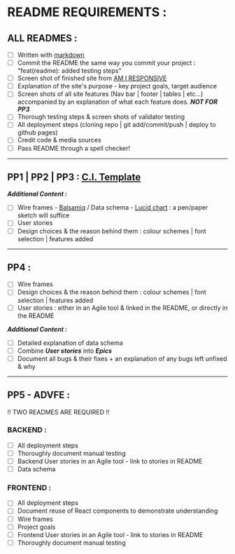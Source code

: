 # README REQUIREMENTS :

## ALL READMES :
- [ ] Written with [markdown](https://www.markdownguide.org/cheat-sheet/)
- [ ] Commit the README the same way you commit your project : "feat(readme): added testing steps"
- [ ] Screen shot of finished site from [AM I RESPONSIVE](http://ami.responsivedesign.is/)
- [ ] Explanation of the site's purpose - key project goals, target audience
- [ ] Screen shots of all site features (Nav bar | footer | tables | etc...) accompanied by an explanation of what each feature does. ***NOT FOR PP3***
- [ ] Thorough testing steps & screen shots of validator testing
- [ ] All deployment steps (cloning repo | git add/commit/push | deploy to github pages)
- [ ] Credit code & media sources
- [ ] Pass README through a spell checker!

--- 

## PP1 | PP2 | PP3 : [C.I. Template](https://github.com/Code-Institute-Solutions/readme-template)

***Additional Content :***
- [ ] Wire frames - [Balsamiq](https://balsamiq.com/) / Data schema - [Lucid chart](https://www.lucidchart.com/pages/landing?utm_source=google&utm_medium=cpc&utm_campaign=_chart_en_tier3_mixed_search_brand_exact_&km_CPC_CampaignId=1484560207&km_CPC_AdGroupID=60168114191&km_CPC_Keyword=lucid%20chart&km_CPC_MatchType=e&km_CPC_ExtensionID=&km_CPC_Network=g&km_CPC_AdPosition=&km_CPC_Creative=354596054350&km_CPC_TargetID=kwd-55720648523&km_CPC_Country=9061582&km_CPC_Device=c&km_CPC_placement=&km_CPC_target=&gclid=Cj0KCQjw06OTBhC_ARIsAAU1yOWd-aAfWgTzdJakjoJHLkdNiAJMRGWM6YcYIJWJl9zKQhzKJIGfYaQaAluFEALw_wcB) : a pen/paper sketch will suffice
- [ ] User stories
- [ ] Design choices & the reason behind them : colour schemes | font selection | features added

--- 

## PP4 :
- [ ] Wire frames
- [ ] Design choices & the reason behind them : colour schemes | font selection | features added
- [ ] User stories : either in an Agile tool & linked in the README, or directly in the README

***Additional Content :***
- [ ] Detailed explanation of data schema
- [ ] Combine ***User stories*** into ***Epics***
- [ ] Document all bugs & their fixes + an explanation of any bugs left unfixed & why

--- 

## PP5 - ADVFE :

!! TWO READMES ARE REQUIRED !!

### BACKEND :
- [ ] All deployment steps
- [ ] Thoroughly document manual testing
- [ ] Backend User stories in an Agile tool - link to stories in README
- [ ] Data schema

### FRONTEND :
- [ ] All deployment steps
- [ ] Document reuse of React components to demonstrate understanding
- [ ] Wire frames
- [ ] Project goals
- [ ] Frontend User stories in an Agile tool - link to stories in README
- [ ] Thoroughly document manual testing
